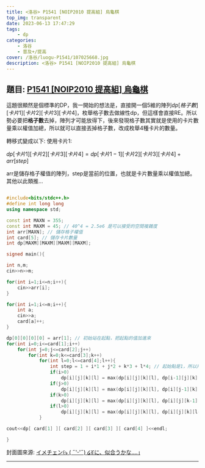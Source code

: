 ```yaml
---
title: <洛谷> P1541 [NOIP2010 提高組] 烏龜棋
top_img: transparent
date: 2023-06-13 17:47:29
tags:
    - dp
categories:
    - 洛谷
    - 普及+/提高
cover: /洛谷/luogu-P1541/107025668.jpg
description: <洛谷> P1541 [NOIP2010 提高組] 烏龜棋
---
```


## 題目: [P1541 [NOIP2010 提高組] 烏龜棋](https://www.luogu.com.cn/problem/P1541)

這題很顯然是個標準的DP，我一開始的想法是，直接開一個5維的陣列$dp[格子數][卡片1][卡片2][卡片3][卡片4]$，枚舉格子數去做線性dp，但這樣會直接RE。所以勢必要把**格子數**去掉，陣列才可能放得下，後來發現格子數其實就是使用的卡片數量乘以權值加總，所以就可以直接丟掉格子數，改成枚舉4種卡片的數量。

轉移式變成以下:
使用卡片1:

$dp[卡片1][卡片2][卡片3][卡片4] = dp[卡片1 - 1][卡片2][卡片3][卡片4] + arr[step]$

arr是儲存格子權值的陣列，step是當前的位置，也就是卡片數量乘以權值加總。
其他以此類推...

```c++

#include<bits/stdc++.h>
#define int long long
using namespace std;

const int MAXN = 355;
const int MAXM = 45; // 40^4 = 2.5e6 是可以接受的空間複雜度
int arr[MAXN]; // 儲存格子權值
int card[5]; // 儲存卡片數量
int dp[MAXM][MAXM][MAXM][MAXM];

signed main(){

int n,m;
cin>>n>>m;

for(int i=1;i<=n;i++){
    cin>>arr[i];
}

for(int i=1;i<=m;i++){
    int a;
    cin>>a;
    card[a]++;
}

dp[0][0][0][0] = arr[1]; // 初始站在起點，把起點的值加進來
for(int i=0;i<=card[1];i++)
    for(int j=0;j<=card[2];j++)
        for(int k=0;k<=card[3];k++)
            for(int l=0;l<=card[4];l++){
                int step = 1 + i*1 + j*2 + k*3 + l*4; // 起始點是1，所以用完當下這些卡片會到的格子要+1
                if(i>0)
                    dp[i][j][k][l] = max(dp[i][j][k][l], dp[i-1][j][k][l] + arr[step]);
                if(j>0)
                    dp[i][j][k][l] = max(dp[i][j][k][l], dp[i][j-1][k][l] + arr[step]);
                if(k>0)
                    dp[i][j][k][l] = max(dp[i][j][k][l], dp[i][j][k-1][l] + arr[step]);
                if(l>0)
                    dp[i][j][k][l] = max(dp[i][j][k][l], dp[i][j][k][l-1] + arr[step]);
            }

cout<<dp[ card[1] ][ card[2] ][ card[3] ][ card[4] ]<<endl;

}

```

封面圖來源: [イメチェン꒰ঌ ( ˶'ᵕ'˶) ໒꒱｢に、似合うかな....｣](https://www.pixiv.net/artworks/107025668)

---